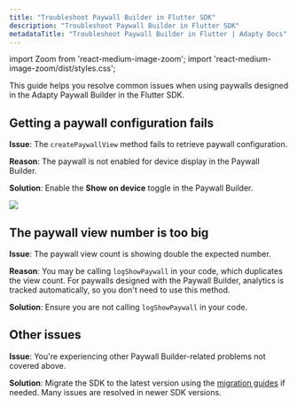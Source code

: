 ```yaml
---
title: "Troubleshoot Paywall Builder in Flutter SDK"
description: "Troubleshoot Paywall Builder in Flutter SDK"
metadataTitle: "Troubleshoot Paywall Builder in Flutter | Adapty Docs"
---
```


import Zoom from 'react-medium-image-zoom';
import 'react-medium-image-zoom/dist/styles.css';

This guide helps you resolve common issues when using paywalls designed in the Adapty Paywall Builder in the Flutter SDK.

## Getting a paywall configuration fails

**Issue**: The `createPaywallView` method fails to retrieve paywall configuration.

**Reason**: The paywall is not enabled for device display in the Paywall Builder.

**Solution**: Enable the **Show on device** toggle in the Paywall Builder.

<Zoom>
  <img src={require('./img/show-on-device.webp').default}
  style={{
    border: '1px solid #727272', /* border width and color */
    width: '700px', /* image width */
    display: 'block', /* for alignment */
    margin: '0 auto' /* center alignment */
  }}
/>
</Zoom>

## The paywall view number is too big

**Issue**: The paywall view count is showing double the expected number.

**Reason**: You may be calling `logShowPaywall` in your code, which duplicates the view count. For paywalls designed with the Paywall Builder, analytics is tracked automatically, so you don't need to use this method.

**Solution**: Ensure you are not calling `logShowPaywall` in your code.

## Other issues

**Issue**: You're experiencing other Paywall Builder-related problems not covered above.

**Solution**: Migrate the SDK to the latest version using the [migration guides](flutter-sdk-migration-guides) if needed. Many issues are resolved in newer SDK versions.
